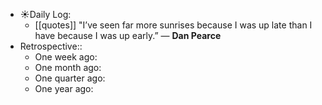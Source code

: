 - ☀️Daily Log:
    - [[quotes]] "I’ve seen far more sunrises because I was up late than I have because I was up early.” ― **Dan Pearce**
- Retrospective::
    - One week ago:
    - One month ago:
    - One quarter ago:
    - One year ago:
